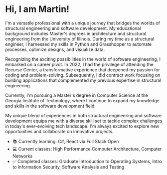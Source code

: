 # Hi, I am Martin!
I'm a versatile professional with a unique journey that bridges the worlds of structural engineering and software development. My educational background includes Master's degrees in architecture and structural engineering from the University of Illinois. During my time as a structural engineer, I harnessed my skills in Python and Grasshopper to automate processes, optimize designs, and visualize data.

Recognizing the exciting possibilities in the world of software engineering, I embarked on a career pivot. In 2022, I had the privilege of attending the Recurse Center, a transformative experience that deepened my passion for coding and problem-solving. Subsequently, I did contract work focusing on building applications that complemented my previous expertise in structural engineering.

Currently, I'm pursuing a Master's degree in Computer Science at the Georgia Institute of Technology, where I continue to expand my knowledge and skills in the software development field.

My unique blend of experiences in both structural engineering and software development equips me with a diverse skill set to tackle complex challenges in today's ever-evolving tech landscape. I'm always excited to explore new opportunities and collaborate on innovative projects.

- 📚 Currently learning: C#, React via Full Stack Open
- 💻 Current classes: High Performance Computer Architecture, Computer Networks
- ✅ Completed classes: Graduate Introduction to Operating Systems, Intro to Information Security, Software Analysis and Testing
